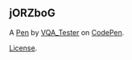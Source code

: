 jORZboG
-------


A [Pen](https://codepen.io/mitsumi73/pen/jORZboG) by [VQA_Tester](https://codepen.io/mitsumi73) on [CodePen](https://codepen.io).

[License](https://codepen.io/license/pen/jORZboG).